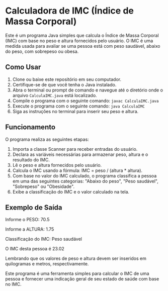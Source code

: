 # Calculadora de IMC (Índice de Massa Corporal)

Este é um programa Java simples que calcula o Índice de Massa Corporal (IMC) com base no peso e altura fornecidos pelo usuário. O IMC é uma medida usada para avaliar se uma pessoa está com peso saudável, abaixo do peso, com sobrepeso ou obesa.

## Como Usar

1. Clone ou baixe este repositório em seu computador.
2. Certifique-se de que você tenha o Java instalado.
3. Abra o terminal ou prompt de comando e navegue até o diretório onde o arquivo `CalculaIMC.java` está localizado.
4. Compile o programa com o seguinte comando: `javac CalculaIMC.java`
5. Execute o programa com o seguinte comando: `java CalculaIMC`
6. Siga as instruções no terminal para inserir seu peso e altura.

## Funcionamento

O programa realiza as seguintes etapas:

1. Importa a classe Scanner para receber entradas do usuário.
2. Declara as variáveis necessárias para armazenar peso, altura e o resultado do IMC.
3. Lê o peso e altura fornecidos pelo usuário.
4. Calcula o IMC usando a fórmula: IMC = peso / (altura * altura).
5. Com base no valor do IMC calculado, o programa classifica a pessoa em uma das seguintes categorias: "Abaixo do peso", "Peso saudável", "Sobrepeso" ou "Obesidade".
6. Exibe a classificação do IMC e o valor calculado na tela.

## Exemplo de Saída
Informe o PESO: 70.5

Informe a ALTURA: 1.75

Classificação do IMC: Peso saudável

O IMC desta pessoa é 23.02

Lembrando que os valores de peso e altura devem ser inseridos em quilogramas e metros, respectivamente.

Este programa é uma ferramenta simples para calcular o IMC de uma pessoa e fornecer uma indicação geral de seu estado de saúde com base no IMC.
